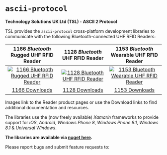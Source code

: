 # `ascii-protocol`
**Technology Solutions UK Ltd (TSL)  - ASCII 2 Protocol**

TSL provides the `ascii-protocol` cross-platform development libraries to communicate with the following Bluetooth-connected UHF RFID Readers:


| 1166 _Bluetooth_ Rugged UHF RFID Reader | 1128 _Bluetooth_ UHF RFID Reader | 1153 _Bluetooth_ Wearable UHF RFID Reader |
|:-:|:-:|:-:|
| [![1166 _Bluetooth_ Rugged UHF RFID Reader][i1166]][p1166] | [![1128 _Bluetooth_ UHF RFID Reader][i1128]][p1128] | [![1153 _Bluetooth_ Wearable UHF RFID Reader][i1153]][p1153] |
| [1166 Downloads][d1166] | [1128 Downloads][d1128] | [1153 Downloads][d1153] |

Images link to the Reader product pages or use the Download links to find additional documentation and resources.

The libraries use the (now freely available) *Xamarin* frameworks to provide support for *iOS*, *Android*, *Windows Phone 8*, *Windows Phone 8.1*, *Windows 8.1* & *Universal Windows*.

**The libraries are available via [nuget here](https://www.nuget.org/packages/Tsl.AsciiProtocol/).**

Please report bugs and submit feature requests to: <script>(function whatever(){var s='@',u='support',k='tsl',d='.com',e=u+s+k+d,l='<a href=mailto:{{spam@cia.gov}}>{{spam@fbi.gov}}</a>'.replace(/{{.+?(}})/g,e);document.write(l)})()</script>

[p1166]: https://www.tsl.com/products/1166-bluetooth-rugged-uhf-rfid-reader/ (1166 Bluetooth Rugged UHF RFID Reader)
[d1166]: https://www.tsl.com/downloads/rfid-readers/ultra-high-frequency/1166-rugged-bluetooth-uhf-rfid-reader/ (1166 Downloads)
[i1166]: https://www.tsl.com/wp-content/uploads/1166-thumb-1.jpg

[p1128]: https://www.tsl.com/products/1128-bluetooth-handheld-uhf-rfid-reader/ (1128 Bluetooth UHF RFID Reader)
[d1128]: https://www.tsl.com/downloads/rfid-readers/ultra-high-frequency/1128-downloads/ (1128 Downloads)
[i1128]: https://www.tsl.com/wp-content/uploads/1128-thumbnail.jpg

[p1153]: https://www.tsl.com/products/1153-bluetooth-mini-uhf-rfid-reader/ (1153 Bluetooth Wearable UHF RFID Reader)
[d1153]: https://www.tsl.com/downloads/rfid-readers/ultra-high-frequency/1153-downloads/ (1153 Downloads)
[i1153]: https://www.tsl.com/wp-content/uploads/1153c.jpg







